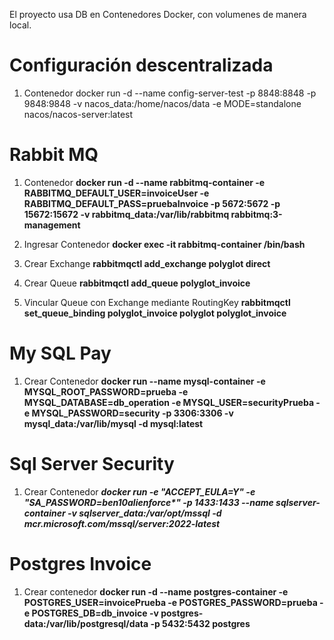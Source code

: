 El proyecto usa DB en Contenedores Docker, con volumenes de manera local.

# Configuración descentralizada

   1. Contenedor
      docker run -d --name config-server-test -p 8848:8848 -p 9848:9848 -v nacos_data:/home/nacos/data -e MODE=standalone nacos/nacos-server:latest 

# Rabbit MQ

   1. Contenedor
      **docker run -d --name rabbitmq-container -e RABBITMQ_DEFAULT_USER=invoiceUser -e RABBITMQ_DEFAULT_PASS=pruebaInvoice -p 5672:5672 -p 15672:15672 -v rabbitmq_data:/var/lib/rabbitmq rabbitmq:3-management**
   
   2. Ingresar Contenedor
      **docker exec -it rabbitmq-container /bin/bash**
   
   3. Crear Exchange
      **rabbitmqctl add_exchange polyglot direct**
   
   4. Crear Queue
      **rabbitmqctl add_queue polyglot_invoice**
   
   5. Vincular Queue con Exchange mediante RoutingKey
      **rabbitmqctl set_queue_binding polyglot_invoice polyglot polyglot_invoice**

# My SQL Pay

   1. Crear Contenedor
     **docker run --name mysql-container -e MYSQL_ROOT_PASSWORD=prueba -e MYSQL_DATABASE=db_operation -e MYSQL_USER=securityPrueba -e MYSQL_PASSWORD=security -p 3306:3306 -v   
     mysql_data:/var/lib/mysql -d mysql:latest**

# Sql Server Security

   1. Crear Contenedor
       ***docker run -e "ACCEPT_EULA=Y" -e "SA_PASSWORD=ben10alienforce\*" -p 1433:1433 --name sqlserver-container -v sqlserver_data:/var/opt/mssql -d 
       mcr.microsoft.com/mssql/server:2022-latest***

# Postgres Invoice

   1. Crear contenedor
      **docker run -d --name postgres-container -e POSTGRES_USER=invoicePrueba -e POSTGRES_PASSWORD=prueba -e POSTGRES_DB=db_invoice -v postgres-data:/var/lib/postgresql/data -p 5432:5432 postgres**

